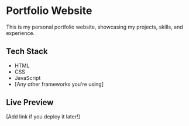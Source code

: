 # Portfolio Website

This is my personal portfolio website, showcasing my projects, skills, and experience.

## Tech Stack
- HTML
- CSS
- JavaScript
- [Any other frameworks you're using]

## Live Preview
[Add link if you deploy it later!]
